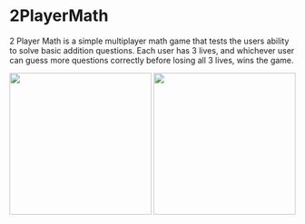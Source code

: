 # 2PlayerMath

2 Player Math is a simple multiplayer math game that tests the users ability to solve basic addition questions. Each user has 3 lives, and whichever user can guess more questions correctly before losing all 3 lives, wins the game.

<p align="center">
  <img src="https://raw.github.com/DanielGrosman/2PlayerMath/master/Screenshots/GameState.png" width="250"/>
  <img src="https://raw.github.com/DanielGrosman/2PlayerMath/master/Screenshots/EndGame4.png" width="250"/>
</p>
